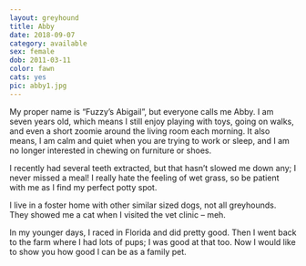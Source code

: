 ```yaml
---
layout: greyhound
title: Abby
date: 2018-09-07
category: available
sex: female
dob: 2011-03-11
color: fawn
cats: yes
pic: abby1.jpg
---
```


My proper name is “Fuzzy’s Abigail”, but everyone calls me Abby.  I am seven years old, which means I still enjoy playing with toys, going on walks, and even a short zoomie around the living room each morning.  It also means, I am calm and quiet when you are trying to work or sleep, and I am no longer interested in chewing on furniture or shoes.

 

I recently had several teeth extracted, but that hasn’t slowed me down any; I never missed a meal!  I really hate the feeling of wet grass, so be patient with me as I find my perfect potty spot. 

 

I live in a foster home with other similar sized dogs, not all greyhounds.  They showed me a cat when I visited the vet clinic – meh.  

 

In my younger days, I raced in Florida and did pretty good.  Then I went back to the farm where I had lots of pups; I was good at that too.  Now I would like to show you how good I can be as a family pet.
